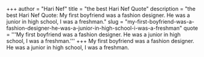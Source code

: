 +++
author = "Hari Nef"
title = "the best Hari Nef Quote"
description = "the best Hari Nef Quote: My first boyfriend was a fashion designer. He was a junior in high school, I was a freshman."
slug = "my-first-boyfriend-was-a-fashion-designer-he-was-a-junior-in-high-school-i-was-a-freshman"
quote = '''My first boyfriend was a fashion designer. He was a junior in high school, I was a freshman.'''
+++
My first boyfriend was a fashion designer. He was a junior in high school, I was a freshman.

